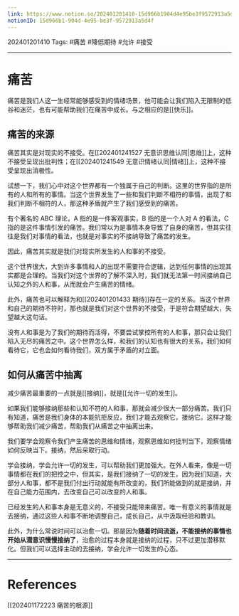 ```yaml
---
link: https://www.notion.so/202401201410-15d966b1904d4e95be3f9572913a5d4f
notionID: 15d966b1-904d-4e95-be3f-9572913a5d4f
---
```

202401201410
Tags: #痛苦 #降低期待 #允许 #接受 

--- 
# 痛苦

痛苦是我们人这一生经常能够感受到的情绪场景，他可能会让我们陷入无限制的低谷和迷茫，也有可能帮助我们在痛苦中成长。与之相应的是[[快乐]]。

## 痛苦的来源

痛苦其实是对现实的不接受。在[[202401241527 无意识思维认同|思维]]上，这种不接受呈现出批判性；在[[202401241549 无意识情绪认同|情绪]]上，这种不接受呈现出消极性。

试想一下，我们心中对这个世界都有一个独属于自己的判断。这里的世界指的是所有的人和所有的事情。当这个世界发生了一些和我们判断不相符的事情，出现了和我们判断不相符的人，那这种矛盾就产生了我们感受到的痛苦。

有个著名的 ABC 理论，A 指的是一件客观事实，B 指的是一个人对 A 的看法，C 指的是这件事情引发的痛苦。我们常以为是事情本身导致了自身的痛苦，但其实往往是我们对事情的看法，也就是对事实的不接纳导致了痛苦的发生。

因此，痛苦其实就是我们对现实所发生的人和事的不接受。

这个世界很大，大到许多事情和人的出现不需要符合逻辑，达到任何事情的出现其实都是合理的。当我们对这个世界的了解不深入时，我们就无法第一时间接纳自己认知之外的人和事，从而就会产生痛苦的情绪。

此外，痛苦也可以解释为和[[202401201433 期待]]存在一定的关系。当这个世界和自己的期待不符时，那也就是我们对这个世界的不接受，于是符合期望越大，失望越大这句话。

没有人和事是为了我们的期待而活得，不要尝试掌控所有的人和事，那只会让我们陷入无尽的痛苦之中。这个世界怎么样，和我们的认知也有很大的关系，我们如何看待它，它也会如何看待我们，双方属于矛盾的对立面。

## 如何从痛苦中抽离

减少痛苦最重要的一点就是[[接纳]]，就是[[允许一切的发生]]。

如果我们能够接纳那些和认知不符的人和事，那就会减少很大一部分痛苦。我们只有知道，痛苦是我们身体的本能抗拒反应，我们才能去观察它，接纳它。这样才能够帮助我们减少痛苦，帮助我们从痛苦之中抽离出来。

我们要学会观察令我们产生痛苦的思维和情绪，观察思维如何批判当下，观察情绪如何反映当下。接纳，然后采取行动。

学会接纳，学会允许一切的发生，可以帮助我们更加强大。在外人看来，像是一切事情都在我们的把控之中，但其实，是我们接纳了一切的发生，因为我们知道，大部分人和事，都不是我们付出行动就能有所改变的，我们所能做到的就是接纳，并在自己能力范围内，去改变自己可以改变的人和事。

已经发生的人和事本身是无意义的，不接受只能带来痛苦。唯一有意义的事情就是去接纳，通过这些人和事不断地调整自己，成长自己，从中汲取经验和教训。

此外，为什么常说时间可以治愈一切。那是因为**随着时间流逝，不能接纳的事情也开始从潜意识慢慢接纳了**，治愈的过程本身就是接纳的过程，只不过更加潜移默化。但我们可以选择主动的去接纳，学会允许一切发生的心态。

---
# References

[[202401172223 痛苦的根源]]